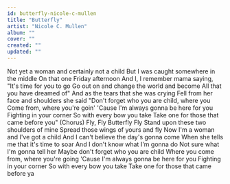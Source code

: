 ```yaml
---
id: butterfly-nicole-c-mullen
title: "Butterfly"
artist: "Nicole C. Mullen"
album: ""
cover: ""
created: ""
updated: ""
---
```


Not yet a woman and certainly not a child
But I was caught somewhere in the middle
On that one Friday afternoon
And I, I remember mama saying, "It's time for you to go
Go out on and change the world and become
All that you have dreamed of"
And as the tears that she was crying
Fell from her face and shoulders she said
"Don't forget who you are child, where you
Come from, where you're goin'
'Cause I'm always gonna be here for you
Fighting in your corner
So with every bow you take
Take one for those that came before you"
(Chorus)
Fly, Fly Butterfly Fly
Stand upon these two shoulders of mine
Spread those wings of yours and fly
Now I'm a woman and I've got a child
And I can't believe the day's gonna come
When she tells me that it's time to soar
And I don't know what I'm gonna do
Not sure what I'm gonna tell her
Maybe don't forget who you are child
Where you come from, where you're going
'Cause I'm always gonna be here for you
Fighting in your corner
So with every bow you take
Take one for those that came before ya